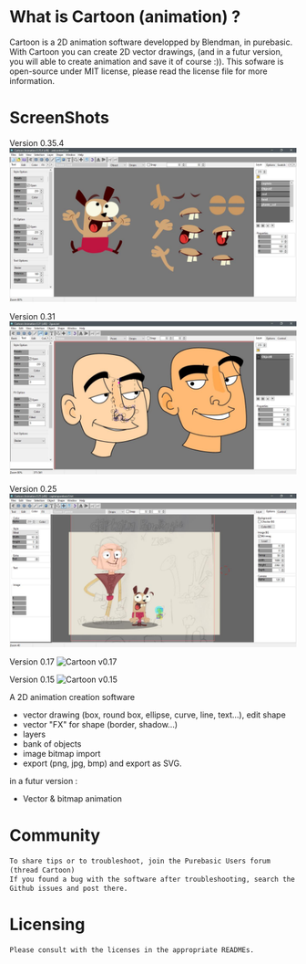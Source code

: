 
# What is Cartoon (animation) ?

Cartoon is a 2D animation software developped by Blendman, in purebasic. With Cartoon you can create 2D vector drawings, (and in a futur version, you will able to create animation and save it of course :)). This sofware is open-source under MIT license, please read the license file for more information.

# ScreenShots

Version 0.35.4
![Cartoon v0.31](https://raw.githubusercontent.com/blendman/CartoonAnimation/master/screenshots/cartoon0.35.4.jpg)

Version 0.31
![Cartoon v0.31](https://raw.githubusercontent.com/blendman/CartoonAnimation/master/screenshots/cartoon0.31.jpg)

Version 0.25
![Cartoon v0.25](https://raw.githubusercontent.com/blendman/CartoonAnimation/master/screenshots/cartoon0.25.jpg)

Version 0.17
![Cartoon v0.17](https://raw.githubusercontent.com/blendman/CartoonAnimation/master/screenshots/cartoon0.17.jpg)

Version 0.15
![Cartoon v0.15](http://blendman.free.fr/dev/pb/spriteanimation/cartoon0.15.jpg)


A 2D animation creation software
- vector drawing (box, round box, ellipse, curve, line, text...), edit shape
- vector "FX" for shape (border, shadow...)
- layers
- bank of objects
- image bitmap import
- export (png, jpg, bmp) and export as SVG.

in a futur version : 
- Vector & bitmap animation

# Community

    To share tips or to troubleshoot, join the Purebasic Users forum (thread Cartoon)
    If you found a bug with the software after troubleshooting, search the Github issues and post there.

# Licensing

    Please consult with the licenses in the appropriate READMEs.


